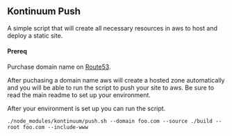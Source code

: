 ## Kontinuum Push

A simple script that will create all necessary resources in aws to host and
deploy a static site.

#### Prereq

Purchase domain name on [Route53](https://console.aws.amazon.com/route53/home#DomainListing:).

After puchasing a domain name aws will create a hosted zone automatically and
you will be able to run the script to push your site to aws. Be sure to read the
main readme to set up your environment.

After your environment is set up you can run the script.

```
./node_modules/kontinuum/push.sh --domain foo.com --source ./build --root foo.com --include-www
```
